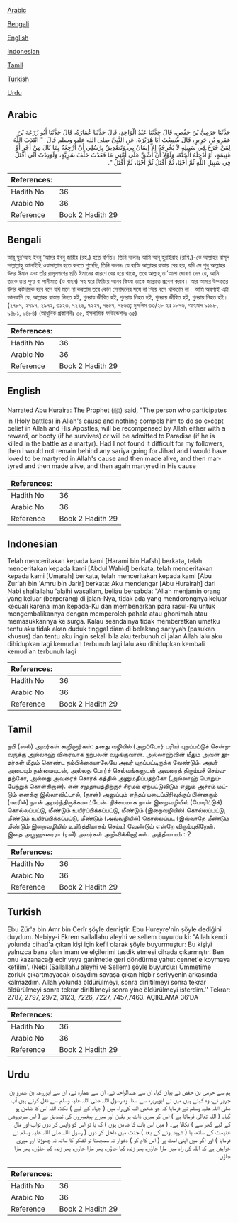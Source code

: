 [Arabic](#arabic)

[Bengali](#bengali)

[English](#english)

[Indonesian](#indonesian)

[Tamil](#tamil)

[Turkish](#turkish)

[Urdu](#urdu)

## Arabic


<div dir="rtl" lang="ar" style={{fontSize:'larger',backgroundColor:'#f8f9fa',padding:20}}>
حَدَّثَنَا حَرَمِيُّ بْنُ حَفْصٍ، قَالَ حَدَّثَنَا عَبْدُ الْوَاحِدِ، قَالَ حَدَّثَنَا عُمَارَةُ، قَالَ حَدَّثَنَا أَبُو زُرْعَةَ بْنُ عَمْرِو بْنِ جَرِيرٍ، قَالَ سَمِعْتُ أَبَا هُرَيْرَةَ، عَنِ النَّبِيِّ صلى الله عليه وسلم قَالَ ‏ "‏ انْتَدَبَ اللَّهُ لِمَنْ خَرَجَ فِي سَبِيلِهِ لاَ يُخْرِجُهُ إِلاَّ إِيمَانٌ بِي وَتَصْدِيقٌ بِرُسُلِي أَنْ أُرْجِعَهُ بِمَا نَالَ مِنْ أَجْرٍ أَوْ غَنِيمَةٍ، أَوْ أُدْخِلَهُ الْجَنَّةَ، وَلَوْلاَ أَنْ أَشُقَّ عَلَى أُمَّتِي مَا قَعَدْتُ خَلْفَ سَرِيَّةٍ، وَلَوَدِدْتُ أَنِّي أُقْتَلُ فِي سَبِيلِ اللَّهِ ثُمَّ أُحْيَا، ثُمَّ أُقْتَلُ ثُمَّ أُحْيَا، ثُمَّ أُقْتَلُ ‏"‏‏.‏
</div>
<div style={{backgroundColor:'#f8f9fa',padding:20, marginBottom: 10}}><table> <thead> <tr> <th>References:</th> <th></th> </tr> </thead> <tbody><tr><td>Hadith No</td><td>36</td></tr><tr><td>Arabic No</td><td>36</td></tr><tr><td>Reference</td><td>Book 2 Hadith 29</td></tr></tbody></table></div>

## Bengali


<div dir="ltr" lang="bn" style={{fontSize:'larger',backgroundColor:'#f8f9fa',padding:20}}>
আবূ যুর‘আহ ইবনু ‘আমর ইবনু জারীর (রহ.) হতে বর্ণিত। তিনি বলেনঃ আমি আবূ হুরাইরাহ (রাযি.)-কে আল্লাহর রাসূল সাল্লাল্লাহু আলাইহি ওয়াসাল্লাম হতে বলতে শুনেছি, তিনি বলেনঃ যে ব্যক্তি আল্লাহর রাস্তায় বের হয়, যদি সে শুধু আল্লাহর উপর ঈমান এবং তাঁর রাসূলগণের প্রতি ঈমানের কারণে বের হয়ে থাকে, তবে আল্লাহ্ তা‘আলা ঘোষণা দেন যে, আমি তাকে তার পুণ্য বা গানীমাত (ও বাহন) সহ ঘরে ফিরিয়ে আনব কিংবা তাকে জান্নাতে প্রবেশ করাব। আর আমার উম্মতের উপর কষ্টদায়ক হবে বলে যদি মনে না করতাম তবে কোন সেনাদলের সঙ্গে না গিয়ে বসে থাকতাম না। আমি অবশ্যই এটা ভালবাসি যে, আল্লাহর রাস্তায় নিহত হই, পুনরায় জীবিত হই, পুনরায় নিহত হই, পুনরায় জীবিত হই, পুনরায় নিহত হই। (২৭৮৭, ২৭৯৭, ২৯৭২, ৩১২৩, ৭২২৬, ৭২২৭, ৭৪৫৭, ৭৪৬৩; মুসলিম ৩৩/২৮ হাঃ ১৮৭৬, আহমাদ ৯১৯৮, ৯৪৮১, ৯৪৮৪) (আধুনিক প্রকাশনীঃ ৩৫, ইসলামিক ফাউন্ডেশনঃ ৩৫)
</div>
<div style={{backgroundColor:'#f8f9fa',padding:20, marginBottom: 10}}><table> <thead> <tr> <th>References:</th> <th></th> </tr> </thead> <tbody><tr><td>Hadith No</td><td>36</td></tr><tr><td>Arabic No</td><td>36</td></tr><tr><td>Reference</td><td>Book 2 Hadith 29</td></tr></tbody></table></div>

## English


<div dir="ltr" lang="en" style={{fontSize:'larger',backgroundColor:'#f8f9fa',padding:20}}>
Narrated Abu Huraira: The Prophet (ﷺ) said, "The person who participates in (Holy battles) in Allah's cause and nothing compels him to do so except belief in Allah and His Apostles, will be recompensed by Allah either with a reward, or booty (if he survives) or will be admitted to Paradise (if he is killed in the battle as a martyr). Had I not found it difficult for my followers, then I would not remain behind any sariya going for Jihad and I would have loved to be martyred in Allah's cause and then made alive, and then martyred and then made alive, and then again martyred in His cause
</div>
<div style={{backgroundColor:'#f8f9fa',padding:20, marginBottom: 10}}><table> <thead> <tr> <th>References:</th> <th></th> </tr> </thead> <tbody><tr><td>Hadith No</td><td>36</td></tr><tr><td>Arabic No</td><td>36</td></tr><tr><td>Reference</td><td>Book 2 Hadith 29</td></tr></tbody></table></div>

## Indonesian


<div dir="ltr" lang="id" style={{fontSize:'larger',backgroundColor:'#f8f9fa',padding:20}}>
Telah menceritakan kepada kami [Harami bin Hafsh] berkata, telah menceritakan kepada kami [Abdul Wahid] berkata, telah menceritakan kepada kami [Umarah] berkata, telah menceritakan kepada kami [Abu Zur'ah bin 'Amru bin Jarir] berkata: Aku mendengar [Abu Hurairah] dari Nabi shallallahu 'alaihi wasallam, beliau bersabda: "Allah menjamin orang yang keluar (berperang) di jalan-Nya, tidak ada yang mendorongnya keluar kecuali karena iman kepada-Ku dan membenarkan para rasul-Ku untuk mengembalikannya dengan memperoleh pahala atau ghonimah atau memasukkannya ke surga. Kalau seandainya tidak memberatkan umatku tentu aku tidak akan duduk tinggal diam di belakang sariyyah (pasukan khusus) dan tentu aku ingin sekali bila aku terbunuh di jalan Allah lalu aku dihidupkan lagi kemudian terbunuh lagi lalu aku dihidupkan kembali kemudian terbunuh lagi
</div>
<div style={{backgroundColor:'#f8f9fa',padding:20, marginBottom: 10}}><table> <thead> <tr> <th>References:</th> <th></th> </tr> </thead> <tbody><tr><td>Hadith No</td><td>36</td></tr><tr><td>Arabic No</td><td>36</td></tr><tr><td>Reference</td><td>Book 2 Hadith 29</td></tr></tbody></table></div>

## Tamil


<div dir="ltr" lang="ta" style={{fontSize:'larger',backgroundColor:'#f8f9fa',padding:20}}>
நபி (ஸல்) அவர்கள் கூறினார்கள்: தனது வழியில் (அறப்போர் புரிய) புறப்பட்டுச் சென்றவருக்கு அல்லாஹ் விரைவாக நற்பலன் வழங்குவான். அல்லாஹ்வின் மீதும் அவன் தூதர்கள் மீதும் கொண்ட நம்பிக்கையாலேயே அவர் புறப்பட்டிருக்க வேண்டும். அவர் அடையும் நன்மையுடன், அல்லது போர்ச் செல்வங்களுடன் அவரைத் திரும்பச் செய்வதற்கோ, அல்லது அவரைச் சொர்க் கத்தில் அனுமதிப்பதற்கோ (அல்லாஹ் பொறுப்பேற்றுக் கொள்கிறான்). என் சமுதாயத்திற்குச் சிரமம் ஏற்பட்டுவிடும் எனும் அச்சம் மட்டும் எனக்கு இல்லாவிட்டால், (நான்) அனுப்பும் எந்தப் படைப்பிரிவுக்குப் பின்னரும் (ஊரில்) நான் அமர்ந்திருக்கமாட்டேன். நிச்சயமாக நான் இறைவழியில் (போரிட்டுக்) கொல்லப்பட்டு, மீண்டும் உயிர்ப்பிக்கப்பட்டு, மீண்டும் (இறைவழியில்) கொல்லப்பட்டு, மீண்டும் உயிர்ப்பிக்கப்பட்டு, மீண்டும் (அவ்வழியில்) கொல்லப்பட (இவ்வாறே மீண்டும் மீண்டும் இறைவழியில் உயிர்த்தியாகம் செய்ய) வேண்டும் என்றே விரும்புகிறேன். இதை அபூஹுரைரா (ரலி) அவர்கள் அறிவிக்கிறார்கள். அத்தியாயம் : 2
</div>
<div style={{backgroundColor:'#f8f9fa',padding:20, marginBottom: 10}}><table> <thead> <tr> <th>References:</th> <th></th> </tr> </thead> <tbody><tr><td>Hadith No</td><td>36</td></tr><tr><td>Arabic No</td><td>36</td></tr><tr><td>Reference</td><td>Book 2 Hadith 29</td></tr></tbody></table></div>

## Turkish


<div dir="ltr" lang="tr" style={{fontSize:'larger',backgroundColor:'#f8f9fa',padding:20}}>
Ebu Zür'a bin Amr bin Cerîr şöyle demiştir. Ebu Hureyre'nin şöyle dediğini duydum. Nebiyy-i Ekrem sallallahu aleyhi ve sellem buyurdu ki: "Allah kendi yolunda cihad'a çıkan kişi için kefil olarak şöyle buyurmuştur: Bu kişiyi yalnızca bana olan imanı ve elçilerimi tasdik etmesi cihada çıkarmıştır. Ben onu kazanacağı ecir veya ganimetle geri döndürme yahut cennet'e koymaya kefilim'. (Nebi (Sallallahu aleyhi ve Sellem) şöyle buyurdu:) Ümmetime zorluk çıkartmayacak olsaydım savaşa çıkan hiçbir seriyyenin arkasında kalmazdım. Allah yolunda öldürülmeyi, sonra diriltilmeyi sonra tekrar öldürülmeyi sonra tekrar diriltilmeyi sonra yine öldürülmeyi isterdim.'' Tekrar: 2787, 2797, 2972, 3123, 7226, 7227, 7457,7463. AÇIKLAMA 36’DA
</div>
<div style={{backgroundColor:'#f8f9fa',padding:20, marginBottom: 10}}><table> <thead> <tr> <th>References:</th> <th></th> </tr> </thead> <tbody><tr><td>Hadith No</td><td>36</td></tr><tr><td>Arabic No</td><td>36</td></tr><tr><td>Reference</td><td>Book 2 Hadith 29</td></tr></tbody></table></div>

## Urdu


<div dir="rtl" lang="ur" style={{fontSize:'larger',backgroundColor:'#f8f9fa',padding:20}}>
ہم سے حرمی بن حفص نے بیان کیا، ان سے عبدالواحد نے، ان سے عمارہ نے، ان سے ابوزرعہ بن عمرو بن جریر نے، وہ کہتے ہیں میں نے ابوہریرہ سے سنا، وہ رسول اللہ صلی اللہ علیہ وسلم سے نقل کرتے ہیں آپ صلی اللہ علیہ وسلم نے فرمایا کہ جو شخص اللہ کی راہ میں ( جہاد کے لیے ) نکلا، اللہ اس کا ضامن ہو گیا۔ ( اللہ تعالیٰ فرماتا ہے ) اس کو میری ذات پر یقین اور میرے پیغمبروں کی تصدیق نے ( اس سرفروشی کے لیے گھر سے ) نکالا ہے۔ ( میں اس بات کا ضامن ہوں ) کہ یا تو اس کو واپس کر دوں ثواب اور مال غنیمت کے ساتھ، یا ( شہید ہونے کے بعد ) جنت میں داخل کر دوں ( رسول اللہ صلی اللہ علیہ وسلم نے فرمایا ) اور اگر میں اپنی امت پر ( اس کام کو ) دشوار نہ سمجھتا تو لشکر کا ساتھ نہ چھوڑتا اور میری خواہش ہے کہ اللہ کی راہ میں مارا جاؤں، پھر زندہ کیا جاؤں، پھر مارا جاؤں، پھر زندہ کیا جاؤں، پھر مارا جاؤں۔
</div>
<div style={{backgroundColor:'#f8f9fa',padding:20, marginBottom: 10}}><table> <thead> <tr> <th>References:</th> <th></th> </tr> </thead> <tbody><tr><td>Hadith No</td><td>36</td></tr><tr><td>Arabic No</td><td>36</td></tr><tr><td>Reference</td><td>Book 2 Hadith 29</td></tr></tbody></table></div>